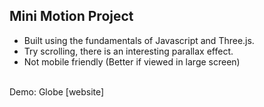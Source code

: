 ## Mini Motion Project
- Built using the fundamentals of Javascript and Three.js.
- Try scrolling, there is an interesting parallax effect.
- Not mobile friendly (Better if viewed in large screen)
<br>
Demo: Globe [website]

[website]: https://silly-joliot-18f3e7.netlify.app
